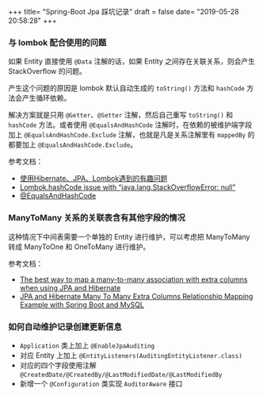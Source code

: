 +++
title= "Spring-Boot Jpa 踩坑记录"
draft = false
date= "2019-05-28 20:58:28"
+++

### 与 lombok 配合使用的问题

如果 Entity 直接使用 `@Data` 注解的话，如果 Entity 之间存在关联关系，则会产生 StackOverflow 的问题。

产生这个问题的原因是 lombok 默认自动生成的 `toString()` 方法和 `hashCode` 方法会产生循环依赖。

解决方案就是只用 `@Getter`、`@Setter` 注解，然后自己重写 `toString()` 和 `hashCode` 方法。或者使用 `@EqualsAndHashCode` 注解时，在依赖的被维护端字段加上 `@EqualsAndHashCode.Exclude` 注解，也就是凡是关系注解里有 `mappedBy` 的都要加上 `@EqualsAndHashCode.Exclude`。

参考文档：

- [使用Hibernate、JPA、Lombok遇到的有趣问题](https://juejin.im/post/5b3ca5386fb9a04fd34370d2)
- [Lombok.hashCode issue with “java.lang.StackOverflowError: null”](https://stackoverflow.com/questions/34972895/lombok-hashcode-issue-with-java-lang-stackoverflowerror-null)
- [@EqualsAndHashCode](https://projectlombok.org/features/EqualsAndHashCode)

### ManyToMany 关系的关联表含有其他字段的情况

这种情况下中间表需要一个单独的 Entity 进行维护，可以考虑把 ManyToMany 转成 ManyToOne 和 OneToMany 进行维护。

参考文档：

- [The best way to map a many-to-many association with extra columns when using JPA and Hibernate](https://vladmihalcea.com/the-best-way-to-map-a-many-to-many-association-with-extra-columns-when-using-jpa-and-hibernate/)
- [JPA and Hibernate Many To Many Extra Columns Relationship Mapping Example with Spring Boot and MySQL](https://hellokoding.com/jpa-many-to-many-extra-columns-relationship-mapping-example-with-spring-boot-maven-and-mysql/)

### 如何自动维护记录创建更新信息

- `Application` 类上加上 `@EnableJpaAuditing` 
- 对应 Entity 上加上 `@EntityListeners(AuditingEntityListener.class)`
- 对应的四个字段使用注解 `@CreatedDate/@CreatedBy/@LastModifiedDate/@LastModifiedBy`
- 新增一个 `@Configuration` 类实现 `AuditorAware` 接口